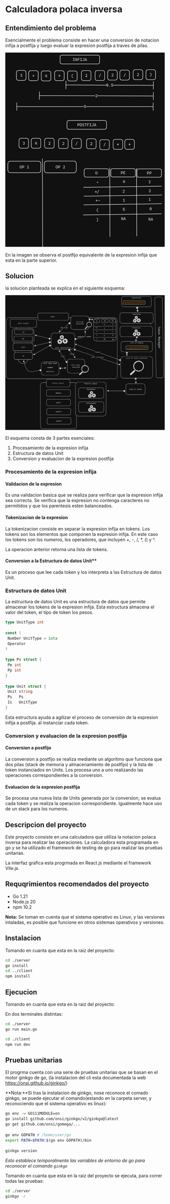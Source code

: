 # Calculadora polaca inversa

## Entendimiento del problema

Esencialmente el problema consiste en hacer una conversion de notacion infija a postfija y luego evaluar la expresion postfija a traves de pilas.

![alt](./docs/simplecalc.png)

En la imagen se observa el postfijo equivalente de la expresion infija que esta en la parte superior.

## Solucion

la solucion planteada se explica en el siguiente esquema:

![alt](./docs/flowChart.png)

El esquema consta de 3 partes esenciales:

1. Procesamiento de la expresion infija
2. Estructura de datos Unit
3. Conversion y evaluacion de la expresion postfija

### Procesamiento de la expresion infija

#### Validacion de la expresion

Es una validacion basica que se realiza para verificar que la expresion infija sea correcta. Se verifica que la expresion no contenga caracteres no permitidos y que los parentesis esten balanceados.

#### Tokenizacion de la expresion

La tokenizacion consiste en separar la expresion infija en tokens. Los tokens son los elementos que componen la expresion infija. En este caso los tokens son los numeros, los operadores, que incluyen +, -, /, *, () y ^.

La operacion anterior retorna una lista de tokens.

#### Conversion a la Estructura de datos Unit**

Es un proceso que lee cada token y los interpreta a las Estructura de datos Unit.

### Estructura de datos Unit

La estructura de datos Unit es una estructura de datos que permite almacenar los tokens de la expresion infija. Esta estructura almacena el valor del token, el tipo de token los pesos.

```go
type UnitType int

const (
 Number UnitType = iota
 Operator
)

type Ps struct {
 Pe int
 Pp int
}

type Unit struct {
 Unit string
 Ps   Ps
 Is   UnitType
}
```

Esta estructura ayuda a agilizar el proceso de conversion de la expresion infija a postfija. al instanciar cada token.

### Conversion y evaluacion de la expresion postfija

#### Conversion a postfijo

La conversion a postfijo se realiza mediante un algoritmo que funciona que dos pilas (stack de memoria y almacenamiento de postfijo) y la lista de token instanciados en Units. Los procesa uno a uno realizando las operaciones correspondientes a la conversion.

#### Evaluacion de la expresion postfija

Se procesa una nueva lista de Units generada por la conversion, se evalua cada token y se realiza la operacion correspondiente. Igualmente hace uso de un stack para los numeros.

## Descripcion del proyecto

Este proyecto consiste en una calculadora que utiliza la notacion polaca inversa para realizar las operaciones. La calculadora esta programada en go y se ha utilizado el framework de testing de go para realizar las pruebas unitarias.

La interfaz grafica esta progrmada en React.js mediante el framework Vite.js.

## Requqrimientos recomendados del proyecto

- Go 1.21
- Node.js 20
- npm 10.2

**Nota:** Se toman en cuenta que el sistema operativo es Linux, y las versiones intaladas, es posible que funcione en otros sistemas operativos y versiones.

## Instalacion

Tomando en cuanta que esta en la raiz del proyecto:

```bash
cd ./server
go install
cd ../client
npm install
```

## Ejecucion

Tomando en cuanta que esta en la raiz del proyecto:

En dos terminales distintas:

```bash
cd ./server
go run main.go
```

```bash
cd ./client
npm run dev
```

## Pruebas unitarias

El progrma cuenta con una serie de pruebas unitarias que se basan en el motor ginkgo de go, (la instalacion del cli esta documentada la web <https://onsi.github.io/ginkgo/>)

**Nota:**Si tras la instalacion de ginkgo, nose reconoce el comado ginkgo, se puede ejecutar el comando(estando en la carpeta server, y reconociendo que el sistema operativo es linux):

```bash
go env -w GO111MODULE=on
go install github.com/onsi/ginkgo/v2/ginkgo@latest
go get github.com/onsi/gomega/...

go env GOPATH # /home/user/go
export PATH=$PATH:$(go env GOPATH)/bin

ginkgo version
```

*Esto establece temporalmente las variables de entorno de go para reconocer el comando ```ginkgo```*

Tomando en cuanta que esta en la raiz del proyecto se ejecuta, para correr todas las pruebas:

```bash
cd ./server
ginkgo -r
```
